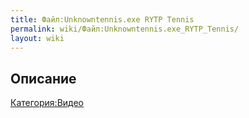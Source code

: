 ```yaml
---
title: Файл:Unknowntennis.exe RYTP Tennis
permalink: wiki/Файл:Unknowntennis.exe_RYTP_Tennis/
layout: wiki
---
```


## Описание

[Категория:Видео](Категория:Видео "wikilink")
